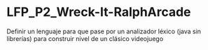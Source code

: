 # LFP_P2_Wreck-It-RalphArcade
Definir un lenguaje para que pase por un analizador léxico (java sin librerías) para construir nivel de un clásico videojuego 
